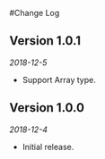 #Change Log

## Version 1.0.1

*2018-12-5*
* Support Array type.

## Version 1.0.0

*2018-12-4*
* Initial release.